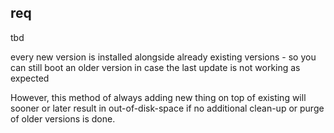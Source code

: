 ## req

tbd

every new version is installed alongside already existing versions - so you can still boot an older version in case the last update is not working as expected

However, this method of always adding new thing on top of existing will sooner or later result in out-of-disk-space if no additional clean-up or purge of older versions is done.
